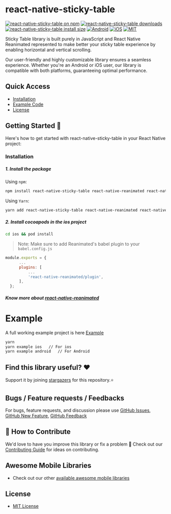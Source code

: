 # react-native-sticky-table

[![react-native-sticky-table on npm](https://img.shields.io/npm/v/react-native-sticky-table.svg?style=flat)](https://www.npmjs.com/package/react-native-sticky-table) [![react-native-sticky-table downloads](https://img.shields.io/npm/dm/react-native-sticky-table)](https://www.npmtrends.com/react-native-sticky-table) [![react-native-sticky-table install size](https://packagephobia.com/badge?p=react-native-sticky-table)](https://packagephobia.com/result?p=react-native-sticky-table) [![Android](https://img.shields.io/badge/Platform-Android-green?logo=android)](https://www.android.com) [![iOS](https://img.shields.io/badge/Platform-iOS-green?logo=apple)](https://developer.apple.com/ios) [![MIT](https://img.shields.io/badge/License-MIT-green)](https://opensource.org/licenses/MIT)

Sticky Table library is built purely in JavaScript and React Native Reanimated represented to make better your sticky table experience by enabling horizontal and vertical scrolling.

Our user-friendly and highly customizable library ensures a seamless experience. Whether you're an Android or iOS user, our library is compatible with both platforms, guaranteeing optimal performance.

## Quick Access

- [Installation](#installation)
- [Example Code](#example)
- [License](#license)

## Getting Started 🔧

Here's how to get started with react-native-sticky-table in your React Native project:

### Installation

##### 1. Install the package

Using `npm`:

```sh
npm install react-native-sticky-table react-native-reanimated react-native-gesture-handler
```

Using `Yarn`:

```sh
yarn add react-native-sticky-table react-native-reanimated react-native-gesture-handler
```

##### 2. Install cocoapods in the ios project

```bash
cd ios && pod install
```

> Note: Make sure to add Reanimated's babel plugin to your `babel.config.js`

```js
module.exports = {
      ...
      plugins: [
          ...
          'react-native-reanimated/plugin',
      ],
  };
```

##### Know more about [react-native-reanimated](https://www.npmjs.com/package/react-native-reanimated)

# Example

A full working example project is here [Example](./example/src/App.tsx)

```sh
yarn
yarn example ios   // For ios
yarn example android   // For Android
```

## Find this library useful? ❤️

Support it by joining [stargazers](https://github.com/SimformSolutionsPvtLtd/react-native-sticky-table/stargazers) for this repository.⭐

## Bugs / Feature requests / Feedbacks

For bugs, feature requests, and discussion please use [GitHub Issues](https://github.com/SimformSolutionsPvtLtd/react-native-sticky-table/issues/new?labels=bug&late=BUG_REPORT.md&title=%5BBUG%5D%3A), [GitHub New Feature](https://github.com/SimformSolutionsPvtLtd/react-native-sticky-table/issues/new?labels=enhancement&late=FEATURE_REQUEST.md&title=%5BFEATURE%5D%3A), [GitHub Feedback](https://github.com/SimformSolutionsPvtLtd/react-native-sticky-table/issues/new?labels=enhancement&late=FEATURE_REQUEST.md&title=%5BFEEDBACK%5D%3A)

## 🤝 How to Contribute

We'd love to have you improve this library or fix a problem 💪
Check out our [Contributing Guide](CONTRIBUTING.md) for ideas on contributing.

## Awesome Mobile Libraries

- Check out our other [available awesome mobile libraries](https://github.com/SimformSolutionsPvtLtd/Awesome-Mobile-Libraries)

## License

- [MIT License](./LICENSE)
